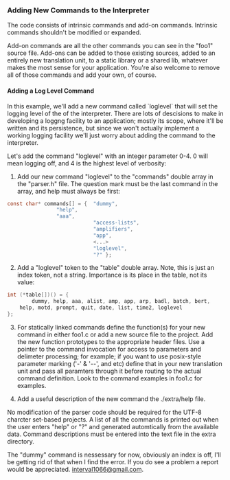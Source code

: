 ### Adding New Commands to the Interpreter

<p>The code consists of intrinsic commands and add-on commands. Intrinsic commands shouldn't be modified
or expanded.</p>
<p>Add-on commands are all the other commands you can see in the "foo1" source file. Add-ons can be added to
those existing sources, added to an entirely new translation unit, to a static library or a shared lib, whatever
makes the most sense for your application. You're also welcome to remove all of those commands and add your own, of course.</p>

#### Adding a Log Level Command

<p>In this example, we'll add a new command called `loglevel` that will set the logging level of the of the
interpreter. There are lots of descisions to make in developing a loggng facility to an application; mostly
its scope, where it'll be written and its persistence, but since we won't actually implement a working logging
facility we'll just worry about adding the command to the interpreter.</p>

<p>Let's add the command "loglevel" with an integer parameter 0-4. 0 will mean logging off, and 4 is the highest
level of verbosity:</p>

1. Add our new command "loglevel" to the "commands" double array in the "parser.h" file. The question mark must be the last command in the array, and help must always be first:
 ``` c
 const char* commands[] = {  "dummy",
			     "help",
			     "aaa",
                             "access-lists",
                             "amplifiers",
                             "app",
                             <...>
                             "loglevel",
                             "?" };
```
2. Add a "loglevel" token to the "table" double array. Note, this is just an index token, not a string.
Importance is its place in the table, not its value:
``` c
int (*table[])() = {
    	dummy, help, aaa, alist, amp, app, arp, badl, batch, bert,
	help, motd, prompt, quit, date, list, time2, loglevel
};
```
3. For statically linked commands define the function(s) for your new command in either foo1.c or add a new source file to the project. Add the new function prototypes to the appropriate header files. Use a pointer to the command invocation for access to parameters and delimeter processing; for example; if you want to use posix-style parameter marking ('-' & '--', and etc) define that in your new translation unit and pass all paramters through it before routing to the actual command definition. Look to the command examples in foo1.c for examples.

4. Add a useful description of the new command the ./extra/help file.

No modification of the parser code should be required for the UTF-8 charcter set-based projects. A list of all the commands is printed out when the user enters "help" or "?" and generated automtically from the available data. Command descriptions must be entered into the text file in the extra directory.

The "dummy" command is nessessary for now, obviously an index is off, I'll be getting rid of that when I find the error.
If you do see a problem a report would be appreciated. interval1066@gmail.com.
